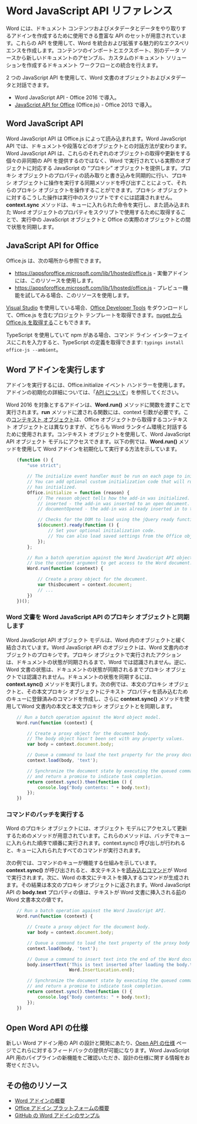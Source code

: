 # Word JavaScript API リファレンス

Word には、ドキュメント コンテンツおよびメタデータとデータをやり取りするアドインを作成するために使用できる豊富な API のセットが用意されています。これらの API を使用して、Word を統合および拡張する魅力的なエクスペリエンスを作成します。コンテンツのインポートとエクスポート、別のデータ ソースから新しいドキュメントのアセンブル、カスタムのドキュメント ソリューションを作成するドキュメント ワークフローとの統合を行えます。

2 つの JavaScript API を使用して、Word 文書のオブジェクトおよびメタデータと対話できます。

- Word JavaScript API - Office 2016 で導入。
- [JavaScript API for Office](../javascript-api-for-office.md) (Office.js) - Office 2013 で導入。

## Word JavaScript API

Word JavaScript API は Office.js によって読み込まれます。Word JavaScript API では、ドキュメントや段落などのオブジェクトとの対話方法が変わります。Word JavaScript API は、これらのそれぞれのオブジェクトの取得や更新をする個々の非同期の API を提供するのではなく、Word で実行されている実際のオブジェクトに対応する JavaScript の “プロキシ” オブジェクトを提供します。プロキシ オブジェクトのプロパティの読み取りと書き込みを同期的に行い、プロキシ オブジェクトに操作を実行する同期メソッドを呼び出すことによって、それらのプロキシ オブジェクトを操作することができます。プロキシ オブジェクトに対するこうした操作は実行中のスクリプトですぐには認識されません。**context.sync** メソッドは、キューに入れられた命令を実行し、また読み込まれた Word オブジェクトのプロパティをスクリプトで使用するために取得することで、実行中の JavaScript オブジェクトと Office の実際のオブジェクトとの間で状態を同期します。

## JavaScript API for Office

Office.js は、次の場所から参照できます。

* https://appsforoffice.microsoft.com/lib/1/hosted/office.js - 実働アドインには、このリソースを使用します。
* https://appsforoffice.microsoft.com/lib/1/hosted/office.js - プレビュー機能を試してみる場合、このリソースを使用します。

[Visual Studio](https://www.visualstudio.com/products/free-developer-offers-vs) を使用している場合、[Office Developer Tools](https://www.visualstudio.com/features/office-tools-vs.aspx) をダウンロードして、Office.js を含むプロジェクト テンプレートを取得できます。[nuget から Office.js を取得する](https://www.nuget.org/packages/Microsoft.Office.js/)こともできます。

TypeScript を使用していて npm がある場合、コマンド ライン インターフェイスにこれを入力すると、TypeScript の定義を取得できます: ```typings install office-js --ambient```。

## Word アドインを実行します

アドインを実行するには、Office.initialize イベント ハンドラーを使用します。アドインの初期化の詳細については、「[API について](../../docs/develop/understanding-the-javascript-api-for-office.md)」を参照してください。

Word 2016 を対象とするアドインは、**Word.run()** メソッドに関数を渡すことで実行されます。**run** メソッドに渡される関数には、context 引数が必要です。この[コンテキスト オブジェクト](../../reference/word/requestcontext.md)は、Office オブジェクトから取得するコンテキスト オブジェクトとは異なりますが、どちらも Word ランタイム環境と対話するために使用されます。コンテキスト オブジェクトを使用して、Word JavaScript API オブジェクト モデルにアクセスできます。以下の例では、**Word.run()** メソッドを使用して Word アドインを初期化して実行する方法を示しています。

```js
    (function () {
        "use strict";

        // The initialize event handler must be run on each page to initialize Office JS.
        // You can add optional custom initialization code that will run after OfficeJS
        // has initialized.
        Office.initialize = function (reason) {
            // The reason object tells how the add-in was initialized. The values can be:
            // inserted - the add-in was inserted to an open document.
            // documentOpened - the add-in was already inserted in to the document and the document was opened.

            // Checks for the DOM to load using the jQuery ready function.
            $(document).ready(function () {
                // Set your optional initialization code.
                // You can also load saved settings from the Office object.
            });
        };

        // Run a batch operation against the Word JavaScript API object model.
        // Use the context argument to get access to the Word document.
        Word.run(function (context) {

            // Create a proxy object for the document.
            var thisDocument = context.document;
            // ...
        })
    })();
```

### Word 文書を Word JavaScript API のプロキシ オブジェクトと同期します

Word JavaScript API オブジェクト モデルは、Word 内のオブジェクトと緩く結合されています。Word JavaScript API のオブジェクトは、Word 文書内のオブジェクトのプロキシです。プロキシ オブジェクトで実行されたアクションは、ドキュメントの状態が同期されるまで、Word では認識されません。逆に、Word 文書の状態は、ドキュメントの状態が同期されるまでプロキシ オブジェクトでは認識されません。ドキュメントの状態を同期するには、**context.sync()** メソッドを実行します。次の例では、本文のプロキシ オブジェクトと、その本文プロキシ オブジェクトにテキスト プロパティを読み込むためのキューに登録済みのコマンドを作成し、さらに **context.sync()** メソッドを使用してWord 文書内の本文と本文プロキシ オブジェクトとを同期します。

```js
    // Run a batch operation against the Word object model.
    Word.run(function (context) {

        // Create a proxy object for the document body.
        // The body object hasn't been set with any property values.
        var body = context.document.body;

        // Queue a command to load the text property for the proxy document body object.
        context.load(body, 'text');

        // Synchronize the document state by executing the queued commands,
        // and return a promise to indicate task completion.
        return context.sync().then(function () {
            console.log("Body contents: " + body.text);
        });
    })
```

### コマンドのバッチを実行する

Word のプロキシ オブジェクトには、オブジェクト モデルにアクセスして更新するためのメソッドが用意されています。これらのメソッドは、バッチでキューに入れられた順序で順番に実行されます。context.sync() 呼び出しが行われると、キューに入れられたすべてのコマンドが実行されます。

次の例では、コマンドのキューが機能する仕組みを示しています。**context.sync()** が呼び出されると、本文テキストを[読み込むコマンド](../../reference/word/loadoption.md)が Word で実行されます。次に、Word の本文にテキストを挿入するコマンドが生成されます。その結果は本文のプロキシ オブジェクトに返されます。Word JavaScript API の **body.text** プロパティの値は、テキストが Word 文書に挿入される<u>前</u>の Word 文書本文の値です。


```js
    // Run a batch operation against the Word JavaScript API.
    Word.run(function (context) {

        // Create a proxy object for the document body.
        var body = context.document.body;

        // Queue a command to load the text property of the proxy body object.
        context.load(body, 'text');

        // Queue a command to insert text into the end of the Word document body.
        body.insertText('This is text inserted after loading the body.text property',
                        Word.InsertLocation.end);

        // Synchronize the document state by executing the queued commands,
        // and return a promise to indicate task completion.
        return context.sync().then(function () {
            console.log("Body contents: " + body.text);
        });
    })
```

## Open Word API の仕様

新しい Word アドイン用の API の設計と開発にあたり、[Open API の仕様](../../reference/openspec.md) ページでこれらに対するフィードバックの提供が可能になります。Word JavaScript API 用のパイプラインの新機能をご確認いただき、設計の仕様に関する情報をお寄せください。

## その他のリソース

* [Word アドインの概要](../../docs/word/word-add-ins-programming-overview.md )
* [Office アドイン プラットフォームの概要](../../docs/overview/office-add-ins.md)
* [GitHub の Word アドインのサンプル](https://github.com/OfficeDev?utf8=%E2%9C%93&query=Word)
